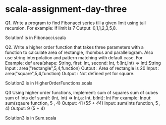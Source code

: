 # scala-assignment-day-three

Q1. Write a program to find Fibonacci series till a given limit using tail recursion.
	For example: If limit is 7
	Output: 0,1,1,2,3,5,8.

Solution1 is in Fibonacci.scala

Q2. Write a higher order function that takes three parameters with a function to calculate area of
rectangle, rhombus and parallelogram. Also use string interpolation and pattern matching with
default case.
	For Example:
	def area(shape: String, first: Int, second: Int, f:(Int,Int) => Int):String
	Input : area("rectangle",5,4,function)
	Output : Area of rectangle is 20
	Input : area("square",5,4,function)
	Output : Not defined yet for square.

Solution2 is in HigherOrderFunctions.scala

Q3 Using higher order functions, implement:
sum of squares
sum of cubes
sum of Ints
def sum(f: (Int, Int) => Int,a: Int, b:Int): Int
	For example:
	Input: sum(sqaure function, 5 , 4)
	Output: 41 (5*5 + 4*4)
	Input: sum(Ints function, 5 , 4)
	Output: 9 (5 + 4)

Solution3 is in Sum.scala
